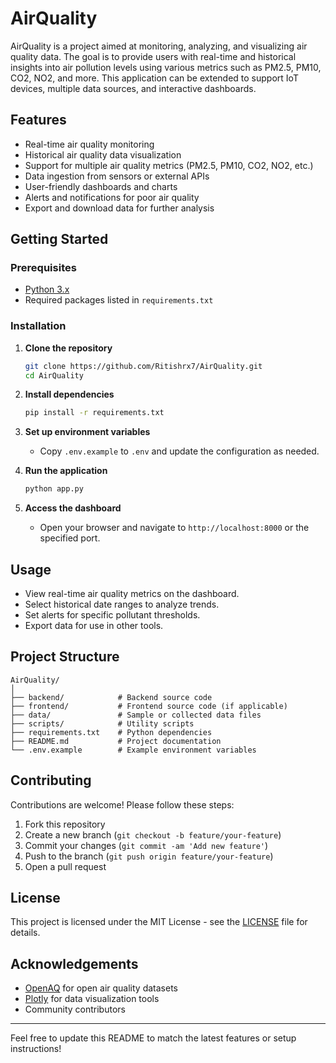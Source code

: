 # AirQuality

AirQuality is a project aimed at monitoring, analyzing, and visualizing air quality data. The goal is to provide users with real-time and historical insights into air pollution levels using various metrics such as PM2.5, PM10, CO2, NO2, and more. This application can be extended to support IoT devices, multiple data sources, and interactive dashboards.

## Features

- Real-time air quality monitoring
- Historical air quality data visualization
- Support for multiple air quality metrics (PM2.5, PM10, CO2, NO2, etc.)
- Data ingestion from sensors or external APIs
- User-friendly dashboards and charts
- Alerts and notifications for poor air quality
- Export and download data for further analysis

## Getting Started

### Prerequisites

- [Python 3.x](https://www.python.org/)
- Required packages listed in `requirements.txt`

### Installation

1. **Clone the repository**
   ```bash
   git clone https://github.com/Ritishrx7/AirQuality.git
   cd AirQuality
   ```

2. **Install dependencies**
   ```bash
   pip install -r requirements.txt
   ```

3. **Set up environment variables**
   - Copy `.env.example` to `.env` and update the configuration as needed.

4. **Run the application**
   ```bash
   python app.py
   ```

5. **Access the dashboard**
   - Open your browser and navigate to `http://localhost:8000` or the specified port.

## Usage

- View real-time air quality metrics on the dashboard.
- Select historical date ranges to analyze trends.
- Set alerts for specific pollutant thresholds.
- Export data for use in other tools.

## Project Structure

```
AirQuality/
│
├── backend/            # Backend source code
├── frontend/           # Frontend source code (if applicable)
├── data/               # Sample or collected data files
├── scripts/            # Utility scripts
├── requirements.txt    # Python dependencies
├── README.md           # Project documentation
└── .env.example        # Example environment variables
```

## Contributing

Contributions are welcome! Please follow these steps:

1. Fork this repository
2. Create a new branch (`git checkout -b feature/your-feature`)
3. Commit your changes (`git commit -am 'Add new feature'`)
4. Push to the branch (`git push origin feature/your-feature`)
5. Open a pull request

## License

This project is licensed under the MIT License - see the [LICENSE](LICENSE) file for details.

## Acknowledgements

- [OpenAQ](https://openaq.org/) for open air quality datasets
- [Plotly](https://plotly.com/) for data visualization tools
- Community contributors

---

Feel free to update this README to match the latest features or setup instructions!